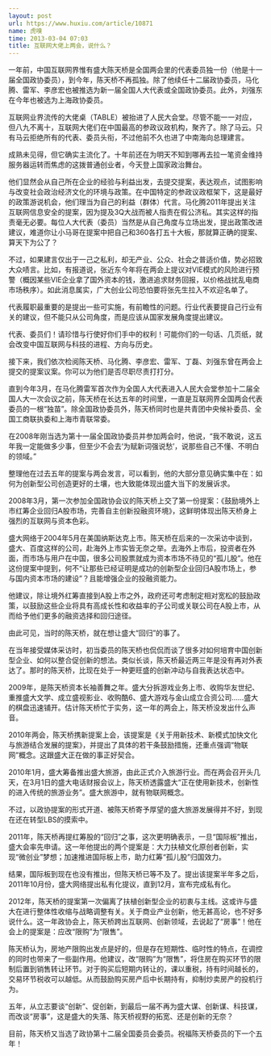 ```yaml
---
layout: post
url: https://www.huxiu.com/article/10871
name: 虎嗅
time: 2013-03-04 07:03
title: 互联网大佬上两会，说什么？
---
```

一年前，中国互联网界惟有盛大陈天桥是全国两会里的代表委员独一份（他是十一届全国政协委员），到今年，陈天桥不再孤独。除了他续任十二届政协委员，马化腾、雷军、李彦宏也被推选为新一届全国人大代表或全国政协委员。此外，刘强东在今年也被选为上海政协委员。

互联网业界流传的大佬桌（TABLE）被抬进了人民大会堂。尽管不能一一对应，但八九不离十，互联网大佬们在中国最高的参政议政机构，聚齐了。除了马云。只有马云拒绝所有的代表、委员头衔，不过他前不久也进了中南海向总理建言。

成熟未见得，但它确实主流化了。十年前还在为明天不知到哪再去拉一笔资金维持服务器运转而焦虑的这拨普通创业者，今天登上国家政治舞台。

他们显然会从自己所在企业的经验与利益出发，去提交提案，表达观点，试图影响与改变社会政治经济文化的环境与政策。在中国特定的参政议政框架下，这是最好的政策游说机会，他们理当为自己的利益（群体）代言。马化腾2011年提出关注互联网信息安全的提案，因为提及3Q大战而被人指责在假公济私。其实这样的指责毫无必要。每位人大代表（委员）当然是从自己角度与立场出发，提出政策改进建议，难道你让小马哥在提案中把自己和360各打五十大板，那就算正确的提案、算天下为公了？

不过，如果建言仅出于一己之私利，却无产业、公众、社会之普适价值，势必招致大众啧言。比如，有报道说，张近东今年将在两会上提议对VIE模式的风险进行预警（概因某些VIE企业拿了国外资本的钱，激进追求财务回报，以价格战扰乱电商市场秩序）。如此消息属实，广大创业公司恐怕要将张先生拉入不欢迎名单了。

代表履职最重要的是提出一些可实施，有前瞻性的问题。行业代表要提自己行业有关的建议，但不能只从公司角度，而是应该从国家发展角度提出建议。

代表、委员们！请珍惜与行使好你们手中的权利！可能你们的一句话、几页纸，就会改变中国互联网与科技的进程、方向与历史。

接下来，我们依次检阅陈天桥、马化腾、李彦宏、雷军、丁磊、刘强东曾在两会上提交的提案议案。你可以为他们是否尽职尽责打打分。

直到今年3月，在马化腾雷军首次作为全国人大代表进入人民大会堂参加十二届全国人大一次会议之前，陈天桥在长达五年的时间里，一直是互联网界全国两会代表委员的一根“独苗”。除全国政协委员外，陈天桥同时也是共青团中央候补委员、全国工商联执委和上海市青联常委。

在2008年刚当选为第十一届全国政协委员并参加两会时，他说，“我不敢说，这五年我一定能做多少事，但至少不会去‘为赋新词强说愁’，说那些自己不懂、不明白的领域。”

整理他在过去五年的提案与两会发言，可以看到，他的大部分意见确实集中在：如何为创新型公司创造更好的土壤，也大致能体现出盛大当下的发展诉求。

2008年3月，第一次参加全国政协会议的陈天桥上交了第一份提案：《鼓励境外上市红筹企业回归A股市场，完善自主创新投融资环境》，这鲜明体现出陈天桥身上强烈的互联网与资本色彩。

盛大网络于2004年5月在美国纳斯达克上市。陈天桥在后来的一次采访中谈到，盛大、百度这样的公司，赴海外上市实皆无奈之举。去海外上市后，投资者在外面，而市场与用户在中国，很多公司股票就成为资本市场不待见的“孤儿股”。他在这份提案中提到，何不“让那些已经证明是成功的创新型企业回归A股市场上，参与国内资本市场的建设”？且能增强企业的投融资能力。

他建议，除让境外红筹直接到A股上市之外，政府还可考虑制定相对宽松的鼓励政策，以鼓励这些企业将具有高成长性和收益率的子公司或关联公司在A股上市，从而给予他们更多的融资选择和回归途径。

由此可见，当时的陈天桥，就在想让盛大“回归”的事了。

在当年接受媒体采访时，初当委员的陈天桥也侃侃而谈了很多对如何培育中国创新型企业、如何以整合促创新的想法。类似长谈，陈天桥最近两三年是没有再对外表达了。那时的陈天桥，比现在处于一种更旺盛的创新冲动与自我表达状态中。

2009年，是陈天桥资本长袖善舞之年。盛大分拆游戏业务上市、收购华友世纪、重推盛大文学、成立盛视影业、收购酷6、盛大游戏与金山成立合资公司……盛大的棋盘迅速铺开。估计陈天桥忙于实务，这一年的两会上，陈天桥没发出什么声音。

2010年两会，陈天桥携新提案上会，该提案是《关于用新技术、新模式加快文化与旅游结合发展的提案》，并提出了具体的若干条鼓励措施，还重点强调“物联网”概念。这跟盛大正在做的事正好契合。

2010年1月，盛大筹备推出盛大旅游，由此正式介入旅游行业。而在两会召开头几天，在3月1日的盛大电话财报会议上，陈天桥透露盛大“正在使用新技术，创新性的进入传统的旅游业务”。盛大旅游中，就有物联网概念。

不过，以政协提案的形式开道、被陈天桥寄予厚望的盛大旅游发展得并不好，到现在还在转型LBS的摸索中。

2011年，陈天桥再提红筹股的“回归”之事，这次更明确表示，一旦“国际板”推出，盛大会率先申请。这一年他提出的两个提案是：大力扶植文化原创者创新，实现“微创业”梦想；加速推进国际板上市，助力红筹“孤儿股”归国效力。

结果，国际板到现在也没有推出，但陈天桥已等不及了。提出该提案半年多之后，2011年10月份，盛大网络提出私有化提议，直到12月，宣布完成私有化。

2012年，陈天桥的提案第一次偏离了扶植创新型企业的初衷与主线。这或许与盛大在进行整体性收缩与战略调整有关。关于商业产业创新，他无甚高论，也不好多说什么。这一年政协会上，陈天桥跨出互联网、创新领域，去说起了“房事”！他在会上的提案是：应改“限购”为“限售”。

陈天桥认为，房地产限购出发点是好的，但是存在短期性、临时性的特点，在调控的同时也带来了一些副作用。他建议，改“限购”为“限售”，将住房在购买环节的限制后置到销售转让环节。对于购买后短期内转让的，课以重税，持有时间越长的，交易环节税收可以越低。从而鼓励购买房产后中长期持有，抑制炒卖房产的投机行为。

五年，从立志要谈“创新”、促创新，到最后一届不再为盛大谋、创新谋、科技谋，而改谈“房事”，这是盛大的失落、陈天桥视野的拓宽、还是创新的无奈？

目前，陈天桥又当选了政协第十二届全国委员会委员。祝福陈天桥委员的下一个五年！

